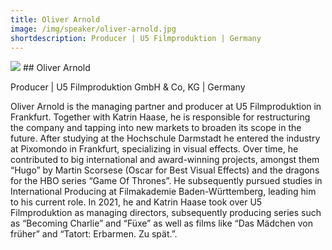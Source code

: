 ```yaml
---
title: Oliver Arnold
image: /img/speaker/oliver-arnold.jpg
shortdescription: Producer | U5 Filmproduktion | Germany 
---
```

<img src="/img/speaker/oliver-arnold.jpg">
## Oliver Arnold

Producer | U5 Filmproduktion GmbH & Co, KG | Germany 

Oliver Arnold is the managing partner and producer at U5 Filmproduktion in Frankfurt. Together with Katrin Haase, he is responsible for restructuring the company and tapping into new markets to broaden its scope in the future. After studying at the Hochschule Darmstadt he entered the industry at Pixomondo in Frankfurt, specializing in visual effects. Over time, he contributed to big international and award-winning projects, amongst them “Hugo” by Martin Scorsese (Oscar for Best Visual Effects) and the dragons for the HBO series “Game Of Thrones”. He subsequently pursued studies in International Producing at Filmakademie Baden-Württemberg, leading him to his current role. In 2021, he and Katrin Haase took over U5 Filmproduktion as managing directors, subsequently producing series such as “Becoming Charlie” and “Füxe” as well as films like “Das Mädchen von früher” and “Tatort: Erbarmen. Zu spät.”.



